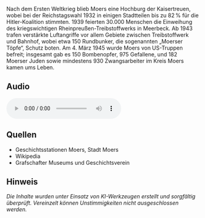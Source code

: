 Nach dem Ersten Weltkrieg blieb Moers eine Hochburg der Kaisertreuen, wobei bei der Reichstagswahl 1932 in einigen Stadtteilen bis zu 82 % für die Hitler-Koalition stimmten. 1939 feierten 30.000 Menschen die Einweihung des kriegswichtigen Rheinpreußen-Treibstoffwerks in Meerbeck. Ab 1943 trafen verstärkte Luftangriffe vor allem Gebiete zwischen Treibstoffwerk und Bahnhof, wobei etwa 150 Rundbunker, die sogenannten „Moerser Töpfe“, Schutz boten. Am 4. März 1945 wurde Moers von US-Truppen befreit; insgesamt gab es 150 Bombenopfer, 975 Gefallene, und 182 Moerser Juden sowie mindestens 930 Zwangsarbeiter im Kreis Moers kamen ums Leben.

## Audio

<audio controls class="full-width-audio">
  <source src="locales/moers/de/p9.mp3" type="audio/mpeg">
  Dein Browser unterstützt kein Audioelement.
</audio>

## Quellen

- Geschichtsstationen Moers, Stadt Moers
- Wikipedia
- Grafschafter Museums und Geschichtsverein

## Hinweis

_Die Inhalte wurden unter Einsatz von KI-Werkzeugen erstellt und sorgfältig überprüft. Vereinzelt können Unstimmigkeiten nicht ausgeschlossen werden._
